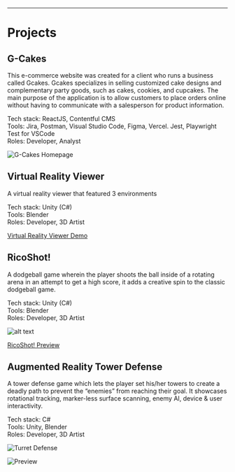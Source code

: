 ---
# Projects

## G-Cakes
This e-commerce website was created for a client who runs a business called Gcakes. Gcakes specializes in selling customized cake designs and complementary party goods, such as cakes, cookies, and cupcakes. The main purpose of the application is to allow customers to place orders online without having to communicate with a salesperson for product information.

Tech stack: ReactJS, Contentful CMS <br />
Tools: Jira, Postman, Visual Studio Code, Figma, Vercel. Jest, Playwright Test for VSCode <br />
Roles: Developer, Analyst <br />

![G-Cakes Homepage]()

## Virtual Reality Viewer
A virtual reality viewer that featured 3 environments

Tech stack: Unity (C#) <br />
Tools: Blender <br />
Roles: Developer, 3D Artist <br />

[Virtual Reality Viewer Demo](https://youtu.be/S8ELnEzHkyQ)

## RicoShot!
A dodgeball game wherein the player shoots the ball inside of a rotating arena in an attempt to get a high score, it adds a creative spin to the classic dodgeball game. <br />

Tech stack: Unity (C#) <br />
Tools: Blender <br />
Roles: Developer, 3D Artist <br />

![alt text](https://i.imgur.com/5geAUNF.png)

[RicoShot! Preview](https://youtu.be/vk_PQryURd0)

## Augmented Reality Tower Defense
A tower defense game which lets the player set his/her towers to create a deadly path to prevent the “enemies” from reaching their goal. It showcases rotational tracking, marker-less surface scanning, enemy AI, device & user interactivity.

Tech stack: C# <br />
Tools: Unity, Blender <br />
Roles: Developer, 3D Artist <br />

![Turret Defense](https://i.imgur.com/B3c90bg.png)

![Preview](https://i.imgur.com/BbElrTz.png)
